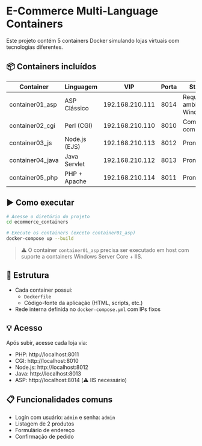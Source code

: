 # E-Commerce Multi-Language Containers

Este projeto contém 5 containers Docker simulando lojas virtuais com tecnologias diferentes.

## 📦 Containers incluídos

| Container       | Linguagem     | VIP                | Porta | Status                  |
|----------------|---------------|--------------------|-------|-------------------------|
| container01_asp | ASP Clássico  | 192.168.210.111    | 8014  | Requer ambiente Windows |
| container02_cgi | Perl (CGI)    | 192.168.210.110    | 8010  | Compatível com Linux    |
| container03_js  | Node.js (EJS) | 192.168.210.113    | 8012  | Pronto                  |
| container04_java| Java Servlet  | 192.168.210.112    | 8013  | Pronto                  |
| container05_php | PHP + Apache  | 192.168.210.114    | 8011  | Pronto                  |

## ▶️ Como executar

```bash
# Acesse o diretório do projeto
cd ecommerce_containers

# Execute os containers (exceto container01_asp)
docker-compose up --build
```

> ⚠️ O container `container01_asp` precisa ser executado em host com suporte a containers Windows Server Core + IIS.

## 📂 Estrutura

- Cada container possui:
  - `Dockerfile`
  - Código-fonte da aplicação (HTML, scripts, etc.)
- Rede interna definida no `docker-compose.yml` com IPs fixos

## 💡 Acesso

Após subir, acesse cada loja via:

- PHP: http://localhost:8011
- CGI: http://localhost:8010
- Node.js: http://localhost:8012
- Java: http://localhost:8013
- ASP: http://localhost:8014 (⚠️ IIS necessário)

## 📋 Funcionalidades comuns

- Login com usuário: `admin` e senha: `admin`
- Listagem de 2 produtos
- Formulário de endereço
- Confirmação de pedido
